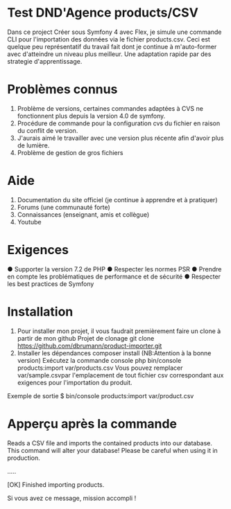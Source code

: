 Test DND'Agence products/CSV
============================

Dans ce project Créer sous Symfony 4 avec Flex, je simule une commande CLI pour l'importation des données via le fichier products.csv. Ceci est quelque peu représentatif du travail fait dont je continue à m'auto-former avec d'atteindre un niveau plus meilleur. Une adaptation rapide par des strategie d'apprentissage.

Problèmes connus
================
1. Problème de versions, certaines commandes adaptées à CVS ne fonctionnent plus depuis la version 4.0 de symfony.
2. Procédure de commande pour la configuration cvs du fichier en raison du conflit de version.
3. J'aurais aimé le travailler avec une version plus récente afin d'avoir plus de lumière.
4. Problème de gestion de gros fichiers

Aide
====
1. Documentation du site officiel (je continue à apprendre et à pratiquer)
2. Forums (une communauté forte)
3. Connaissances (enseignant, amis et collègue)
4. Youtube

Exigences
=========
● Supporter la version 7.2 de PHP
● Respecter les normes PSR
● Prendre en compte les problématiques de performance et de sécurité
● Respecter les best practices de Symfony

Installation
=================
1. Pour installer mon projet, il vous faudrait premièrement faire un clone à partir de mon github
Projet de clonage
git clone https://github.com/dbrumann/product-importer.git
2. Installer les dépendances
    composer install (NB:Attention à la bonne version)
        Exécutez la commande console
            php bin/console products:import var/products.csv
Vous pouvez remplacer var/sample.csvpar l'emplacement de tout fichier csv correspondant aux exigences pour l'importation du produit.

Exemple de sortie
$ bin/console products:import var/product.csv

Apperçu après la commande
=========================

 Reads a CSV file and imports the contained products into our database.
 This command will alter your database! Please be careful when using it in production.

.....


 [OK] Finished importing products.

Si vous avez ce message, mission accompli !